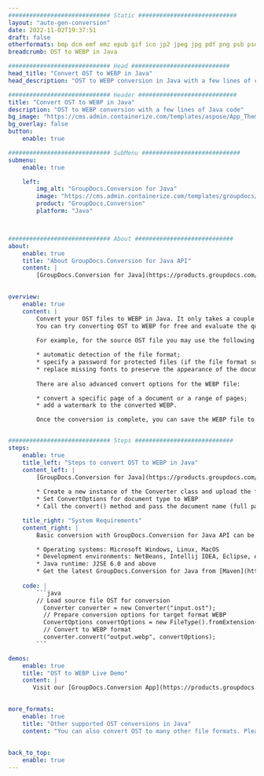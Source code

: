 ```yaml
---
############################# Static ############################
layout: "auto-gen-conversion"
date: 2022-11-02T19:37:51
draft: false
otherformats: bmp dcm emf emz epub gif ico jp2 jpeg jpg pdf png psb psd svg svgz tex tga tif tiff webp wmf wmz xps
breadcrumb: OST to WEBP in Java

############################# Head ############################
head_title: "Convert OST to WEBP in Java"
head_description: "OST to WEBP conversion in Java with a few lines of code. Convert over 160 file formats using the GroupDocs document conversion API for Java"

############################# Header ############################
title: "Convert OST to WEBP in Java"
description: "OST to WEBP conversion with a few lines of Java code"
bg_image: "https://cms.admin.containerize.com/templates/aspose/App_Themes/V3/images/bg/header1.png"
bg_overlay: false
button:
    enable: true

############################# SubMenu ############################
submenu:
    enable: true

    left:
        img_alt: "GroupDocs.Conversion for Java"
        image: "https://cms.admin.containerize.com/templates/groupdocs/images/product-logos/90x90-noborder/groupdocs-conversion-java.png"
        product: "GroupDocs.Conversion"
        platform: "Java"



############################# About ############################
about:
    enable: true
    title: "About GroupDocs.Conversion for Java API"
    content: |
        [GroupDocs.Conversion for Java](https://products.groupdocs.com/conversion/java/) is an advanced file format conversion API for converting between popular image and document formats such as Microsoft Office, OpenDocument, PDF, HTML, email, CAD. and much more with just a few lines of code. The native API automatically detects the formats of the original documents and offers many options for customizing the converted documents. Along with the function of extracting information from a document, it also supports caching of the conversion results to the local disk by default. However, any type of cache storage can be supported by implementing the appropriate interfaces - Amazon S3, Dropbox, Google Drive, Windows Azure, Reddis, or any others.
    

overview:
    enable: true
    content: |
        Convert your OST files to WEBP in Java. It only takes a couple of lines of Java code on any platform of your choice, such as Windows, Linux, macOS.
        You can try converting OST to WEBP for free and evaluate the quality of the conversion results. Along with simple file conversion scripts, you can try more sophisticated options for loading the OST source file and storing the WEBP output. 
        
        For example, for the source OST file you may use the following load options:

        * automatic detection of the file format;
        * specify a password for protected files (if the file format supports it);
        * replace missing fonts to preserve the appearance of the document.
        
        There are also advanced convert options for the WEBP file:

        * convert a specific page of a document or a range of pages;
        * add a watermark to the converted WEBP.

        Once the conversion is complete, you can save the WEBP file to your local file path or to any third party storage such as FTP, Amazon S3, Google Drive, Dropbox etc. Please note - to convert OST to WEBP, you do not need to install any additional software, such as MS Office, Open Office, Adobe Acrobat Reader etc.


############################# Steps ############################
steps:
    enable: true
    title_left: "Steps to convert OST to WEBP in Java"
    content_left: |
        [GroupDocs.Conversion for Java](https://products.groupdocs.com/conversion/java/) allows developers to easily convert OST file to WEBP with a few lines of code.
        
        * Create a new instance of the Converter class and upload the file OST with the full path
        * Set ConvertOptions for document type to WEBP
        * Call the convert() method and pass the document name (full path) and format (WEBP) as a parameter

    title_right: "System Requirements"
    content_right: |
        Basic conversion with GroupDocs.Conversion for Java API can be done with just a few lines of code. Our APIs are supported on all major platforms and operating systems. Before executing the code below, make sure you have the following prerequisites installed on your system.

        * Operating systems: Microsoft Windows, Linux, MacOS
        * Development environments: NetBeans, Intellij IDEA, Eclipse, etc.
        * Java runtime: J2SE 6.0 and above
        * Get the latest GroupDocs.Conversion for Java from [Maven](https://repository.groupdocs.com/webapp/#/artifacts/browse/tree/General/repo/com/groupdocs/groupdocs-conversion)
         
    code: |
        ```java    
        // Load source file OST for conversion
          Converter converter = new Converter("input.ost");
          // Prepare conversion options for target format WEBP
          ConvertOptions convertOptions = new FileType().fromExtension("webp").getConvertOptions();
          // Convert to WEBP format
          converter.convert("output.webp", convertOptions);
        ```

demos:
    enable: true
    title: "OST to WEBP Live Demo"
    content: |
       Visit our [GroupDocs.Conversion App](https://products.groupdocs.app/conversion/family) website and try OST to WEBP conversion now. The free demo has the following benefits
          

more_formats:
    enable: true
    title: "Other supported OST conversions in Java"
    content: "You can also convert OST to many other file formats. Please see the list below."
       
       
back_to_top:
    enable: true
---
```

